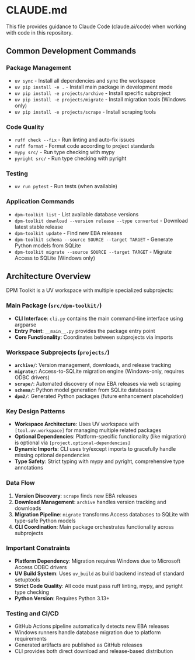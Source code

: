 # CLAUDE.md

This file provides guidance to Claude Code (claude.ai/code) when working with code in this repository.

## Common Development Commands

### Package Management
- `uv sync` - Install all dependencies and sync the workspace
- `uv pip install -e .` - Install main package in development mode
- `uv pip install -e projects/archive` - Install specific subproject
- `uv pip install -e projects/migrate` - Install migration tools (Windows only)
- `uv pip install -e projects/scrape` - Install scraping tools

### Code Quality
- `ruff check --fix` - Run linting and auto-fix issues
- `ruff format` - Format code according to project standards
- `mypy src/` - Run type checking with mypy
- `pyright src/` - Run type checking with pyright

### Testing
- `uv run pytest` - Run tests (when available)

### Application Commands
- `dpm-toolkit list` - List available database versions
- `dpm-toolkit download --version release --type converted` - Download latest stable release
- `dpm-toolkit update` - Find new EBA releases
- `dpm-toolkit schema --source SOURCE --target TARGET` - Generate Python models from SQLite
- `dpm-toolkit migrate --source SOURCE --target TARGET` - Migrate Access to SQLite (Windows only)

## Architecture Overview

DPM Toolkit is a UV workspace with multiple specialized subprojects:

### Main Package (`src/dpm-toolkit/`)
- **CLI Interface**: `cli.py` contains the main command-line interface using argparse
- **Entry Point**: `__main__.py` provides the package entry point
- **Core Functionality**: Coordinates between subprojects via imports

### Workspace Subprojects (`projects/`)
- **`archive/`**: Version management, downloads, and release tracking
- **`migrate/`**: Access-to-SQLite migration engine (Windows-only, requires ODBC drivers)
- **`scrape/`**: Automated discovery of new EBA releases via web scraping
- **`schema/`**: Python model generation from SQLite databases
- **`dpm2/`**: Generated Python packages (future enhancement placeholder)

### Key Design Patterns
- **Workspace Architecture**: Uses UV workspace with `[tool.uv.workspace]` for managing multiple related packages
- **Optional Dependencies**: Platform-specific functionality (like migration) is optional via `[project.optional-dependencies]`
- **Dynamic Imports**: CLI uses try/except imports to gracefully handle missing optional dependencies
- **Type Safety**: Strict typing with mypy and pyright, comprehensive type annotations

### Data Flow
1. **Version Discovery**: `scrape` finds new EBA releases
2. **Download Management**: `archive` handles version tracking and downloads
3. **Migration Pipeline**: `migrate` transforms Access databases to SQLite with type-safe Python models
4. **CLI Coordination**: Main package orchestrates functionality across subprojects

### Important Constraints
- **Platform Dependency**: Migration requires Windows due to Microsoft Access ODBC drivers
- **UV Build System**: Uses `uv_build` as build backend instead of standard setuptools
- **Strict Code Quality**: All code must pass ruff linting, mypy, and pyright type checking
- **Python Version**: Requires Python 3.13+

### Testing and CI/CD
- GitHub Actions pipeline automatically detects new EBA releases
- Windows runners handle database migration due to platform requirements
- Generated artifacts are published as GitHub releases
- CLI provides both direct download and release-based distribution